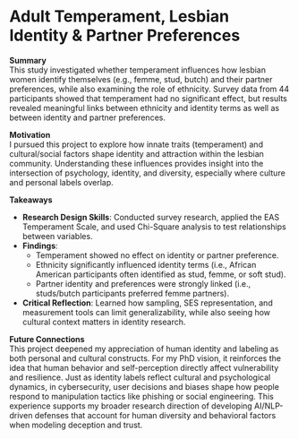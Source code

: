 # Adult Temperament, Lesbian Identity & Partner Preferences

**Summary**  
This study investigated whether temperament influences how lesbian women identify themselves (e.g., femme, stud, butch) and their partner preferences, while also examining the role of ethnicity. Survey data from 44 participants showed that temperament had no significant effect, but results revealed meaningful links between ethnicity and identity terms as well as between identity and partner preferences.  

**Motivation**  
I pursued this project to explore how innate traits (temperament) and cultural/social factors shape identity and attraction within the lesbian community. Understanding these influences provides insight into the intersection of psychology, identity, and diversity, especially where culture and personal labels overlap.  

**Takeaways**  
- **Research Design Skills**: Conducted survey research, applied the EAS Temperament Scale, and used Chi-Square analysis to test relationships between variables.  
- **Findings**:  
  - Temperament showed no effect on identity or partner preference.  
  - Ethnicity significantly influenced identity terms (i.e., African American participants often identified as stud, femme, or soft stud).  
  - Partner identity and preferences were strongly linked (i.e., studs/butch participants preferred femme partners).  
- **Critical Reflection**: Learned how sampling, SES representation, and measurement tools can limit generalizability, while also seeing how cultural context matters in identity research.  

**Future Connections**  
This project deepened my appreciation of human identity and labeling as both personal and cultural constructs. For my PhD vision, it reinforces the idea that human behavior and self-perception directly affect vulnerability and resilience. Just as identity labels reflect cultural and psychological dynamics, in cybersecurity, user decisions and biases shape how people respond to manipulation tactics like phishing or social engineering. This experience supports my broader research direction of developing AI/NLP-driven defenses that account for human diversity and behavioral factors when modeling deception and trust.  
